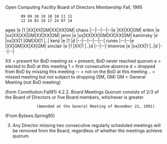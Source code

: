 Open Computing Facility Board of Directors Membership
Fall, 1995

           09 09 10 10 10 10 11 11
           12 26 03 10 17 24 07 14
agee      |e |1 |XX|XX|GM|XX|XX|GM|
chaos     |--|--|--|--|e |XX|XX|GM|
erikm     |e |xx|XX|XX|GM|XX|XX|GM|
jenni     |e |xx|XX|XX|GM|XX|XX|GM|
kaminsky  |e |xx|XX|1 |GM|XX|1 |..|
kenji     |e |1 |d |--|--|--|--|--|
runes     |--|--|e |XX|GM|XX|XX|GM|
sinclair  |e |1 |XX|1 |..|d |--|--|
tmonroe   |e |xx|XX|1 |..|d |--|--|

XX = present for BoD meeting
xx = present, BoD never reached quorum
e  = elected to BoD at this meeting
1  = first consecutive absence
d  = dropped from BoD by missing this meeting
-- = not on the BoD at this meeting
.. = missed meeting but not subject to dropping (SM, GM)
GM = General Meeting (not BoD meeting)

(from Constitution.Fall91)
                  4.2.2. Board Meetings
                  Quorum consists of 2/3 of the Board of Directors or  five
                  Board members, whichever is greater.

                  (Amended at the General Meeting of November 21, 1991)

(From Bylaws.Spring95)

3.   Any  Director   missing   two   consecutive   regularly
     scheduled  meetings  will  be  removed  from the Board,
     regardless of whether the meetings achieve quorum.
